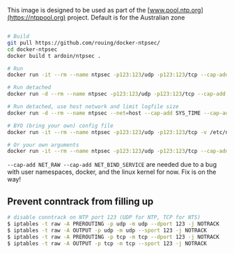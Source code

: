 This image is designed to be used as part of the [www.pool.ntp.org](https://ntppool.org) project.
Default is for the Australian zone

```bash

# Build
git pull https://github.com/rouing/docker-ntpsec/
cd docker-ntpsec
docker build t ardoin/ntpsec .

# Run
docker run -it --rm --name ntpsec -p123:123/udp -p123:123/tcp --cap-add SYS_TIME --cap-add SYS_NICE --cap-add NET_RAW --cap-add NET_BIND_SERVICE ardoin/ntpsec

# Run detached
docker run -d --rm --name ntpsec -p123:123/udp -p123:123/tcp --cap-add SYS_TIME --cap-add SYS_NICE --cap-add NET_RAW --cap-add NET_BIND_SERVICE ardoin/ntpsec

# Run detached, use host network and limit logfile size
docker run -d --rm --name ntpsec --net=host --cap-add SYS_TIME --cap-add SYS_NICE --log-opt max-size=1m --log-opt max-file=3 ardoin/ntpsec

# BYO (bring your own) config file
docker run -it --rm --name ntpsec -p123:123/udp -p123:123/tcp -v /etc/ntp.conf:/etc/ntp.conf --cap-add SYS_TIME --cap-add SYS_NICE --cap-add NET_RAW --cap-add NET_BIND_SERVICE ardoin/ntpsec

# Or your own arguments
docker run -it --rm --name ntpsec -p123:123/udp -p123:123/tcp --cap-add SYS_TIME --cap-add SYS_NICE --cap-add NET_RAW --cap-add NET_BIND_SERVICE ardoin/ntpsec --help
```
`--cap-add NET_RAW --cap-add NET_BIND_SERVICE` are needed due to a bug with user namespaces, docker, and the linux kernel for now. Fix is on the way!

## Prevent conntrack from filling up

```sh
# disable conntrack on NTP port 123 (UDP for NTP, TCP for NTS)
$ iptables -t raw -A PREROUTING -p udp -m udp --dport 123 -j NOTRACK
$ iptables -t raw -A OUTPUT -p udp -m udp --sport 123 -j NOTRACK
$ iptables -t raw -A PREROUTING -p tcp -m tcp --dport 123 -j NOTRACK
$ iptables -t raw -A OUTPUT -p tcp -m tcp --sport 123 -j NOTRACK
```

